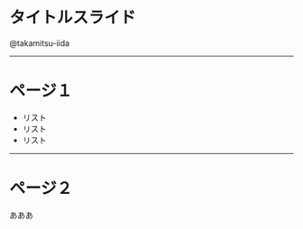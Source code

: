 <!-- markdownlint-disable MD012 -->
<!-- markdownlint-disable MD036 -->

# タイトルスライド

@takamitsu-iida

---

# ページ１

- リスト
- リスト
- リスト

---

# ページ２


あああ

